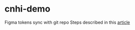 # cnhi-demo
Figma tokens sync with git repo 
Steps described in this [article](https://satellytes.com/blog/post/installing-and-syncing-figma-design-tokens/)